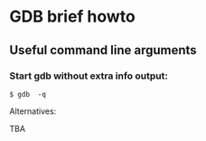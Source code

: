 # GDB brief howto




## Useful command line arguments


### Start gdb without extra info output:
```
$ gdb  -q
```
Alternatives:




TBA

